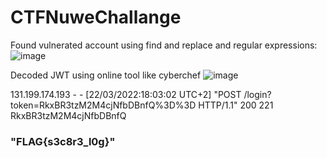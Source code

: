 # CTFNuweChallange

Found vulnerated account using find and replace and regular expressions:
![image](https://user-images.githubusercontent.com/19478700/168062933-16d1c029-a75a-48eb-ba9c-fddbdc0739c8.png)

Decoded JWT using online tool like cyberchef
![image](https://user-images.githubusercontent.com/19478700/168066781-a4e96ff6-251f-4e49-9437-69da2cdce81b.png)


131.199.174.193 -  - [22/03/2022:18:03:02 UTC+2] "POST /login?token=RkxBR3tzM2M4cjNfbDBnfQ%3D%3D HTTP/1.1" 200 221
RkxBR3tzM2M4cjNfbDBnfQ
### "FLAG{s3c8r3_l0g}"

